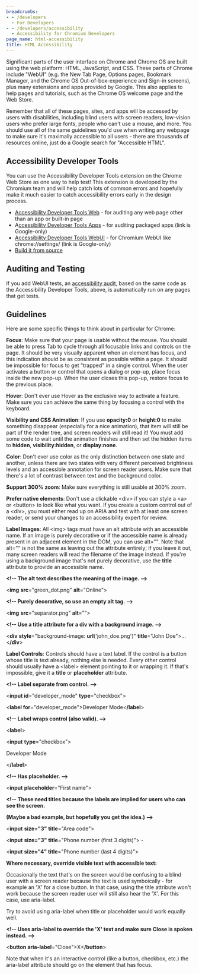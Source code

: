 ```yaml
---
breadcrumbs:
- - /developers
  - For Developers
- - /developers/accessibility
  - Accessibility for Chromium Developers
page_name: html-accessibility
title: HTML Accessibility
---
```


Significant parts of the user interface on Chrome and Chrome OS are built using
the web platform: HTML, JavaScript, and CSS. These parts of Chrome include
"WebUI" (e.g. the New Tab Page, Options pages, Bookmark Manager, and the Chrome
OS Out-of-box-experience and Sign-in screens), plus many extensions and apps
provided by Google. This also applies to help pages and tutorials, such as the
Chrome OS welcome page and the Web Store.

Remember that all of these pages, sites, and apps will be accessed by users with
disabilities, including blind users with screen readers, low-vision users who
prefer large fonts, people who can't use a mouse, and more. You should use all
of the same guidelines you'd use when writing any webpage to make sure it's
maximally accessible to all users - there are thousands of resources online,
just do a Google search for "Accessible HTML".

## Accessibility Developer Tools

You can use the Accessibility Developer Tools extension on the Chrome Web Store
as one way to help test! This extension is developed by the Chromium team and
will help catch lots of common errors and hopefully make it much easier to catch
accessibility errors early in the design process.

*   [Accessibility Developer Tools
            Web](https://chrome.google.com/webstore/detail/accessibility-developer-t/fpkknkljclfencbdbgkenhalefipecmb)
            - for auditing any web page other than an app or built-in page
*   A[ccessibility Developer Tools
            Apps](https://chrome.google.com/webstore/a/google.com/detail/accessibility-developer-t/lfcjaoacndhilkpdhgnfjnienfoibnaa)
            - for auditing packaged apps (link is Google-only)
*   [Accessibility Developer Tools
            WebUI](https://chrome.google.com/webstore/a/google.com/detail/accessibility-developer-t/eacmnlimniaidhecpinhhfjjilfdaccm)
            - for Chromium WebUI like chrome://settings/ (link is Google-only)
*   [Build it from
            source](https://github.com/GoogleChrome/accessibility-developer-tools)

## Auditing and Testing

If you add WebUI tests, an [accessibility
audit](/developers/accessibility/webui-accessibility-audit), based on the same
code as the Accessibility Developer Tools, above, is automatically run on any
pages that get tests.

## Guidelines

Here are some specific things to think about in particular for Chrome:

**Focus**: Make sure that your page is usable without the mouse. You should be
able to press Tab to cycle through all focusable links and controls on the page.
It should be very visually apparent when an element has focus, and this
indication should be as consistent as possible within a page. It should be
impossible for focus to get "trapped" in a single control. When the user
activates a button or control that opens a dialog or pop-up, place focus inside
the new pop-up. When the user closes this pop-up, restore focus to the previous
place.

**Hover**: Don't ever use Hover as the exclusive way to activate a feature. Make
sure you can achieve the same thing by focusing a control with the keyboard.

**Visibility and CSS Animation**: If you use **opacity:0** or **height:0** to
make something disappear (especially for a nice animation), that item will still
be part of the render tree, and screen readers will still read it! You must add
some code to wait until the animation finishes and then set the hidden items to
**hidden**, **visibility:hidden**, or **display:none**.

**Color**: Don't ever use color as the only distinction between one state and
another, unless there are two states with very different perceived brightness
levels and an accessible annotation for screen reader users. Make sure that
there's a lot of contrast between text and the background color.

**Support 300% zoom**: Make sure everything is still usable at 300% zoom.

**Prefer native elements**: Don't use a clickable &lt;div&gt; if you can style a
&lt;a&gt; or &lt;button&gt; to look like what you want. If you create a custom
control out of a &lt;div&gt;, you must either read up on ARIA and test with at
least one screen reader, or send your changes to an accessibility expert for
review.

**Label Images**: All &lt;img&gt; tags must have an alt attribute with an
accessible name. If an image is purely decorative or if the accessible name is
already present in an adjacent element in the DOM, you can use alt="". Note that
alt="" is not the same as leaving out the attribute entirely; if you leave it
out, many screen readers will read the filename of the image instead. If you're
using a background image that's not purely decorative, use the **title**
attribute to provide an accessible name.

**&lt;!-- The alt text describes the meaning of the image. --&gt;**

&lt;**img** **src**="green_dot.png" **alt**="Online"&gt;

**&lt;!-- Purely decorative, so use an empty alt tag. --&gt;**

&lt;**img** **src**="separator.png" **alt**=""&gt;

**&lt;!-- Use a title attribute for a div with a background image. --&gt;**

&lt;**div** **style**="background-image: **url**('john_doe.png')"
**title**="John Doe"&gt;...&lt;**/div**&gt;

**Label Controls**: Controls should have a text label. If the control is a
button whose title is text already, nothing else is needed. Every other control
should usually have a &lt;label&gt; element pointing to it or wrapping it. If
that's impossible, give it a **title** or **placeholder** attribute.

**&lt;!-- Label separate from control. --&gt;**

&lt;**input id**="developer_mode" **type**="checkbox"&gt;

&lt;**label for**="developer_mode"&gt;Developer Mode&lt;**/label**&gt;

**&lt;!-- Label wraps control (also valid). --&gt;**

&lt;**label**&gt;

&lt;**input** **type**="checkbox"&gt;

Developer Mode

&lt;**/label**&gt;

**&lt;!-- Has placeholder. --&gt;**

&lt;**input** **placeholder**="First name"&gt;

**&lt;!-- These need titles because the labels are implied for users who can see
the screen.**

**(Maybe a bad example, but hopefully you get the idea.) --&gt;**

&lt;**input** **size="3" title**="Area code"&gt;

&lt;**input** **size="3" title**="Phone number (first 3 digits)"&gt; -

&lt;**input** **size="4" title**="Phone number (last 4 digits)"&gt;

**Where necessary, override visible text with accessible text:**

Occasionally the text that's on the screen would be confusing to a blind user
with a screen reader because the text is used symboically - for example an 'X'
for a close button. In that case, using the title attribute won't work because
the screen reader user will still also hear the 'X'. For this case, use
aria-label.

Try to avoid using aria-label when title or placeholder would work equally well.

**&lt;!-- Uses aria-label to override the 'X' text and make sure Close is spoken
instead. --&gt;**

&lt;**button aria-label**="Close"&gt;X&lt;**/button**&gt;

Note that when it's an interactive control (like a button, checkbox, etc.) the
aria-label attribute should go on the element that has focus.